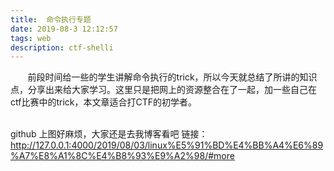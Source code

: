 ```yaml
---
title:  命令执行专题
date: 2019-08-3 12:12:57
tags: web
description: ctf-shelli
---
```


&#160; &#160; &#160; &#160;前段时间给一些的学生讲解命令执行的trick，所以今天就总结了所讲的知识点，分享出来给大家学习。这里只是把网上的资源整合在了一起，加一些自己在ctf比赛中的trick，本文章适合打CTF的初学者。<!-- more -->  
&#160; &#160; &#160; 

github 上图好麻烦，大家还是去我博客看吧 链接：<http://127.0.0.1:4000/2019/08/03/linux%E5%91%BD%E4%BB%A4%E6%89%A7%E8%A1%8C%E4%B8%93%E9%A2%98/#more>